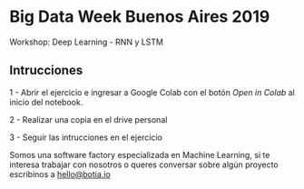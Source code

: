# Big Data Week Buenos Aires 2019
Workshop: Deep Learning - RNN y LSTM

## Intrucciones
1 - Abrir el ejercicio e ingresar a Google Colab con el botón *Open in Colab* al inicio del notebook.

2 - Realizar una copia en el drive personal

3 - Seguir las intrucciones en el ejercicio




Somos una software factory especializada en Machine Learning, si te interesa trabajar con nosotros o queres conversar sobre algún proyecto escribinos a hello@botia.io
